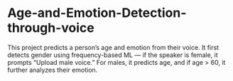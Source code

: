 # Age-and-Emotion-Detection-through-voice
This project predicts a person’s age and emotion from their voice. It first detects gender using frequency-based ML — if the speaker is female, it prompts “Upload male voice.” For males, it predicts age, and if age > 60, it further analyzes their emotion.
